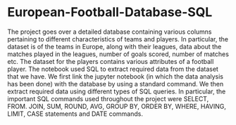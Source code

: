 # European-Football-Database-SQL

The project goes over a detailed database containing various columns pertaining to different characteristics of teams and players. In particular, the dataset is of 
the teams in Europe, along with their leagues, data about the matches played in the leagues, number of goals scored, number of matches etc. The dataset for the players
contains various attributes of a football player. 
The notebook used SQL to extract required data from the dataset that we have. We first link the jupyter notebook (in which the data analysis has been done) with the 
database by using a standard command. We then extract required data using different types of SQL queries. In particular, the important SQL commands used throughout the 
project were SELECT, FROM. JOIN, SUM, ROUND, AVG, GROUP BY, ORDER BY, WHERE, HAVING, LIMIT, CASE statements and DATE commands. 
